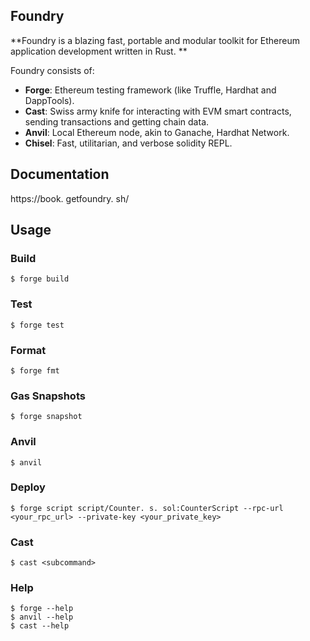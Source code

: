 ## Foundry

**Foundry is a blazing fast, portable and modular toolkit for Ethereum application development written in Rust. **

Foundry consists of:

-  **Forge**: Ethereum testing framework (like Truffle, Hardhat and DappTools). 
-  **Cast**: Swiss army knife for interacting with EVM smart contracts, sending transactions and getting chain data. 
-  **Anvil**: Local Ethereum node, akin to Ganache, Hardhat Network. 
-  **Chisel**: Fast, utilitarian, and verbose solidity REPL. 

## Documentation

https://book. getfoundry. sh/

## Usage

### Build

```shell
$ forge build
```

### Test

```shell
$ forge test
```

### Format

```shell
$ forge fmt
```

### Gas Snapshots

```shell
$ forge snapshot
```

### Anvil

```shell
$ anvil
```

### Deploy

```shell
$ forge script script/Counter. s. sol:CounterScript --rpc-url <your_rpc_url> --private-key <your_private_key>
```

### Cast

```shell
$ cast <subcommand>
```

### Help

```shell
$ forge --help
$ anvil --help
$ cast --help
```
